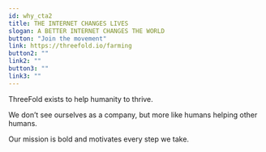 ```yaml
---
id: why_cta2
title: THE INTERNET CHANGES LIVES
slogan: A BETTER INTERNET CHANGES THE WORLD
button: "Join the movement"
link: https://threefold.io/farming
button2: ""
link2: ""
button3: ""
link3: ""
---
```


ThreeFold exists to help humanity to thrive. 

We don’t see ourselves as a company, but more like humans helping other humans. 

Our mission is bold and motivates every step we take.
